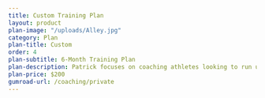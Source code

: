 ```yaml
---
title: Custom Training Plan
layout: product
plan-image: "/uploads/Alley.jpg"
category: Plan
plan-title: Custom
order: 4
plan-subtitle: 6-Month Training Plan
plan-description: Patrick focuses on coaching athletes looking to run ultramarathons. As one of Patrick’s clients, athletes can expect detailed weekly training prescriptions, one on one support to help determine race scheduling, training load and nutrition guidance, and receive discounts to some of Patrick’s sponsors.
plan-price: $200
gumroad-url: /coaching/private
---
```

